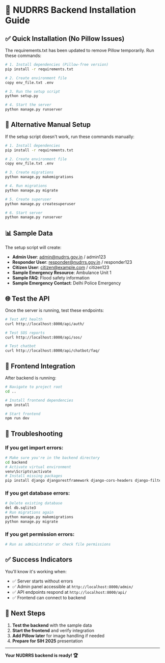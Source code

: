 # 🚀 NUDRRS Backend Installation Guide

## ✅ Quick Installation (No Pillow Issues)

The requirements.txt has been updated to remove Pillow temporarily. Run these commands:

```bash
# 1. Install dependencies (Pillow-free version)
pip install -r requirements.txt

# 2. Create environment file
copy env_file.txt .env

# 3. Run the setup script
python setup.py

# 4. Start the server
python manage.py runserver
```

## 🔧 Alternative Manual Setup

If the setup script doesn't work, run these commands manually:

```bash
# 1. Install dependencies
pip install -r requirements.txt

# 2. Create environment file
copy env_file.txt .env

# 3. Create migrations
python manage.py makemigrations

# 4. Run migrations
python manage.py migrate

# 5. Create superuser
python manage.py createsuperuser

# 6. Start server
python manage.py runserver
```

## 📊 Sample Data

The setup script will create:
- **Admin User**: admin@nudrrs.gov.in / admin123
- **Responder User**: responder@nudrrs.gov.in / responder123  
- **Citizen User**: citizen@example.com / citizen123
- **Sample Emergency Resource**: Ambulance Unit 1
- **Sample FAQ**: Flood safety information
- **Sample Emergency Contact**: Delhi Police Emergency

## 🌐 Test the API

Once the server is running, test these endpoints:

```bash
# Test API health
curl http://localhost:8000/api/auth/

# Test SOS reports
curl http://localhost:8000/api/sos/

# Test chatbot
curl http://localhost:8000/api/chatbot/faq/
```

## 🎯 Frontend Integration

After backend is running:

```bash
# Navigate to project root
cd ..

# Install frontend dependencies
npm install

# Start frontend
npm run dev
```

## 🚨 Troubleshooting

### If you get import errors:
```bash
# Make sure you're in the backend directory
cd backend
# Activate virtual environment
venv\Scripts\activate
# Install missing packages
pip install django djangorestframework django-cors-headers django-filter
```

### If you get database errors:
```bash
# Delete existing database
del db.sqlite3
# Run migrations again
python manage.py makemigrations
python manage.py migrate
```

### If you get permission errors:
```bash
# Run as administrator or check file permissions
```

## ✅ Success Indicators

You'll know it's working when:
- ✅ Server starts without errors
- ✅ Admin panel accessible at `http://localhost:8000/admin/`
- ✅ API endpoints respond at `http://localhost:8000/api/`
- ✅ Frontend can connect to backend

## 🎉 Next Steps

1. **Test the backend** with the sample data
2. **Start the frontend** and verify integration
3. **Add Pillow later** for image handling if needed
4. **Prepare for SIH 2025** presentation

---

**Your NUDRRS backend is ready! 🏆**
